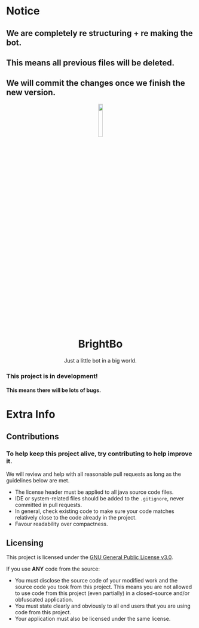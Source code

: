 # Notice
## We are completely re structuring + re making the bot.
## This means all previous files will be deleted.
## We will commit the changes once we finish the new version.


<p align="center">
<img src="" alt="" width="15%"/>
</p>
<h1 align="center">BrightBo</h1>
<p align="center">Just a little bot in a big world.</p>


### This project is in development!
#### This means there will be lots of bugs.

# Extra Info

## Contributions
### To help keep this project alive, try contributing to help improve it.

We will review and help with all reasonable pull requests as long as the guidelines below are met.

- The license header must be applied to all java source code files.
- IDE or system-related files should be added to the `.gitignore`, never committed in pull requests.
- In general, check existing code to make sure your code matches relatively close to the code already in the project.
- Favour readability over compactness.

## Licensing
This project is licensed under the [GNU General Public License v3.0](https://www.gnu.org/licenses/gpl-3.0.en.html). 

If you use **ANY** code from the source:
- You must disclose the source code of your modified work and the source code you took from this project. This means you are not allowed to use code from this project (even partially) in a closed-source and/or obfuscated application.
- You must state clearly and obviously to all end users that you are using code from this project.
- Your application must also be licensed under the same license.
